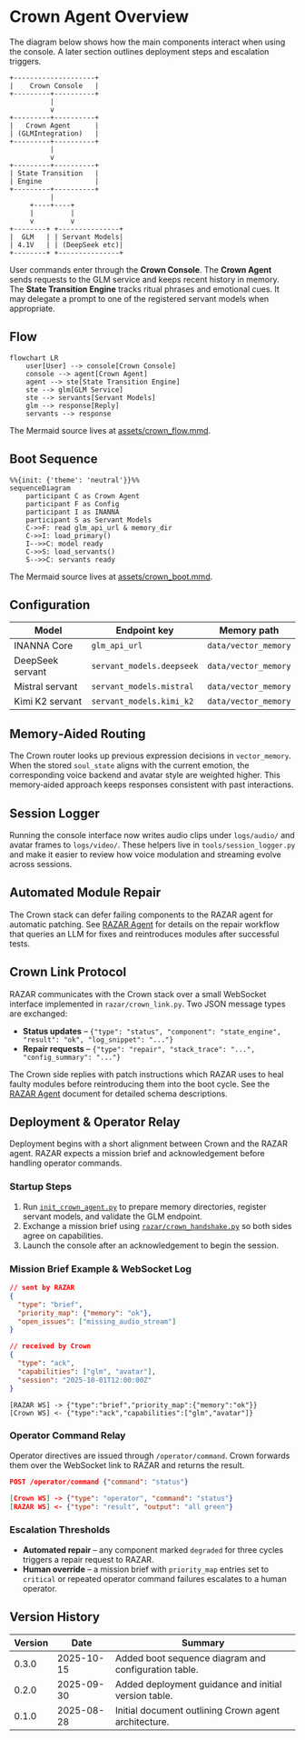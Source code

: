 # Crown Agent Overview

The diagram below shows how the main components interact when using the console. A later section outlines deployment steps and escalation triggers.

```
+--------------------+
|    Crown Console   |
+---------+----------+
          |
          v
+---------+----------+
|   Crown Agent      |
| (GLMIntegration)   |
+---------+----------+
          |
          v
+---------+----------+
| State Transition   |
| Engine             |
+---------+----------+
          |
     +----+----+
     |         |
     v         v
+--------+ +---------------+
|  GLM   | | Servant Models|
| 4.1V   | | (DeepSeek etc)|
+--------+ +---------------+
```

User commands enter through the **Crown Console**. The **Crown Agent** sends
requests to the GLM service and keeps recent history in memory. The
**State Transition Engine** tracks ritual phrases and emotional cues. It may
delegate a prompt to one of the registered servant models when appropriate.
## Flow

```mermaid
flowchart LR
    user[User] --> console[Crown Console]
    console --> agent[Crown Agent]
    agent --> ste[State Transition Engine]
    ste --> glm[GLM Service]
    ste --> servants[Servant Models]
    glm --> response[Reply]
    servants --> response
```

The Mermaid source lives at [assets/crown_flow.mmd](assets/crown_flow.mmd).

## Boot Sequence

```mermaid
%%{init: {'theme': 'neutral'}}%%
sequenceDiagram
    participant C as Crown Agent
    participant F as Config
    participant I as INANNA
    participant S as Servant Models
    C->>F: read glm_api_url & memory_dir
    C->>I: load_primary()
    I-->>C: model ready
    C->>S: load_servants()
    S-->>C: servants ready
```

The Mermaid source lives at [assets/crown_boot.mmd](assets/crown_boot.mmd).

## Configuration

| Model | Endpoint key | Memory path |
|-------|--------------|-------------|
| INANNA Core | `glm_api_url` | `data/vector_memory` |
| DeepSeek servant | `servant_models.deepseek` | `data/vector_memory` |
| Mistral servant | `servant_models.mistral` | `data/vector_memory` |
| Kimi K2 servant | `servant_models.kimi_k2` | `data/vector_memory` |

## Memory‑Aided Routing

The Crown router looks up previous expression decisions in `vector_memory`. When the stored `soul_state` aligns with the current emotion, the corresponding voice backend and avatar style are weighted higher. This memory‑aided approach keeps responses consistent with past interactions.

## Session Logger

Running the console interface now writes audio clips under `logs/audio/` and avatar frames to `logs/video/`. These helpers live in `tools/session_logger.py` and make it easier to review how voice modulation and streaming evolve across sessions.

## Automated Module Repair

The Crown stack can defer failing components to the RAZAR agent for automatic
patching. See [RAZAR Agent](RAZAR_AGENT.md) for details on the repair workflow
that queries an LLM for fixes and reintroduces modules after successful tests.

## Crown Link Protocol

RAZAR communicates with the Crown stack over a small WebSocket interface
implemented in `razar/crown_link.py`. Two JSON message types are exchanged:

- **Status updates** – `{"type": "status", "component": "state_engine", "result": "ok", "log_snippet": "..."}`
- **Repair requests** – `{"type": "repair", "stack_trace": "...", "config_summary": "..."}`

The Crown side replies with patch instructions which RAZAR uses to heal faulty
modules before reintroducing them into the boot cycle. See the
[RAZAR Agent](RAZAR_AGENT.md#crown-link-protocol) document for detailed schema
descriptions.

## Deployment & Operator Relay

Deployment begins with a short alignment between Crown and the RAZAR agent.
RAZAR expects a mission brief and acknowledgement before handling operator
commands.

### Startup Steps

1. Run [`init_crown_agent.py`](../init_crown_agent.py) to prepare memory
directories, register servant models, and validate the GLM endpoint.
2. Exchange a mission brief using [`razar/crown_handshake.py`](../razar/crown_handshake.py)
so both sides agree on capabilities.
3. Launch the console after an acknowledgement to begin the session.

### Mission Brief Example & WebSocket Log

```json
// sent by RAZAR
{
  "type": "brief",
  "priority_map": {"memory": "ok"},
  "open_issues": ["missing_audio_stream"]
}

// received by Crown
{
  "type": "ack",
  "capabilities": ["glm", "avatar"],
  "session": "2025-10-01T12:00:00Z"
}
```

```
[RAZAR WS] -> {"type":"brief","priority_map":{"memory":"ok"}}
[Crown WS] <- {"type":"ack","capabilities":["glm","avatar"]}
```

### Operator Command Relay

Operator directives are issued through `/operator/command`. Crown forwards them
over the WebSocket link to RAZAR and returns the result.

```json
POST /operator/command {"command": "status"}

[Crown WS] -> {"type": "operator", "command": "status"}
[RAZAR WS] <- {"type": "result", "output": "all green"}
```

### Escalation Thresholds

- **Automated repair** – any component marked `degraded` for three cycles
  triggers a repair request to RAZAR.
- **Human override** – a mission brief with `priority_map` entries set to
  `critical` or repeated operator command failures escalates to a human
  operator.

## Version History

| Version | Date       | Summary |
|---------|------------|---------|
| 0.3.0   | 2025-10-15 | Added boot sequence diagram and configuration table. |
| 0.2.0   | 2025-09-30 | Added deployment guidance and initial version table. |
| 0.1.0   | 2025-08-28 | Initial document outlining Crown agent architecture. |
